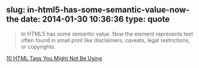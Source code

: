 slug: in-html5-has-some-semantic-value-now-the
date: 2014-01-30 10:36:36
type: quote
---

> In HTML5  has some semantic value. Now the  element represents text often found in small print like disclaimers, caveats, legal restrictions, or copyrights.

[10 HTML Tags You Might Not Be Using](http://www.sitepoint.com/10-html-tags-not-using/)
